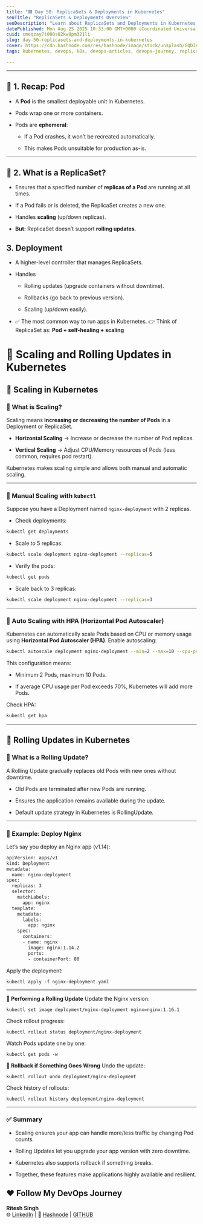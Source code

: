 ```yaml
---
title: "🟦 Day 50: ReplicaSets & Deployments in Kubernetes"
seoTitle: "ReplicaSets & Deployments Overview"
seoDescription: "Learn about ReplicaSets and Deployments in Kubernetes, scaling Pods, rolling updates, and ensuring high availability for your applications"
datePublished: Mon Aug 25 2025 10:33:00 GMT+0000 (Coordinated Universal Time)
cuid: cmeqzay7t000s02kw8pm321li
slug: day-50-replicasets-and-deployments-in-kubernetes
cover: https://cdn.hashnode.com/res/hashnode/image/stock/unsplash/GQD3Av_9A88/upload/3b3a600a3bd9408ca64014095279b549.jpeg
tags: kubernetes, devops, k8s, devops-articles, devops-journey, replicaset, 100daysofdevops, pods, deploymentmanagement-replicaset-rollingupdates-rollback-kubernetes-scaling-deploymenterrors-applicationconfiguration-resourcemanagement-imagepullerror-insufficientpermission-limitranges-quota

---
```


---

## 📌 1. Recap: Pod

* A **Pod** is the smallest deployable unit in Kubernetes.
    
* Pods wrap one or more containers.
    
* Pods are **ephemeral**:
    
    * If a Pod crashes, it won’t be recreated automatically.
        
    * This makes Pods unsuitable for production as-is.
        

---

## 📌 2. What is a ReplicaSet?

* Ensures that a specified number of **replicas of a Pod** are running at all times.
    
* If a Pod fails or is deleted, the ReplicaSet creates a new one.
    
* Handles **scaling** (up/down replicas).
    
* **But:** ReplicaSet doesn’t support **rolling updates**.
    

## 3\. Deployment

* A higher-level controller that manages ReplicaSets.
    
* Handles
    
    * Rolling updates (upgrade containers without downtime).
        
    * Rollbacks (go back to previous version).
        
    * Scaling (up/down easily).
        
* ✅ The most common way to run apps in Kubernetes. 👉 Think of ReplicaSet as: **Pod + self-healing + scaling**
    

# 🚀 Scaling and Rolling Updates in Kubernetes

## 📌 Scaling in Kubernetes

### 🔹 What is Scaling?

Scaling means **increasing or decreasing the number of Pods** in a Deployment or ReplicaSet.

* **Horizontal Scaling** → Increase or decrease the number of Pod replicas.
    
* **Vertical Scaling** → Adjust CPU/Memory resources of Pods (less common, requires pod restart).
    

Kubernetes makes scaling simple and allows both manual and automatic scaling.

---

### 🔹 Manual Scaling with `kubectl`

Suppose you have a Deployment named `nginx-deployment` with 2 replicas.

* Check deployments:
    

```bash
kubectl get deployments
```

* Scale to 5 replicas:
    

```bash
kubectl scale deployment nginx-deployment --replicas=5
```

* Verify the pods:
    

```bash
kubectl get pods
```

* Scale back to 3 replicas:
    

```bash
kubectl scale deployment nginx-deployment --replicas=3
```

---

### 🔹 Auto Scaling with HPA (Horizontal Pod Autoscaler)

Kubernetes can automatically scale Pods based on CPU or memory usage using **Horizontal Pod Autoscaler (HPA)**. Enable autoscaling:

```bash
kubectl autoscale deployment nginx-deployment --min=2 --max=10 --cpu-percent=70
```

This configuration means:

* Minimum 2 Pods, maximum 10 Pods.
    
* If average CPU usage per Pod exceeds 70%, Kubernetes will add more Pods.
    

Check HPA:

```bash
kubectl get hpa
```

---

## 🔄 Rolling Updates in Kubernetes

### 🔹 What is a Rolling Update?

A Rolling Update gradually replaces old Pods with new ones without downtime.

* Old Pods are terminated after new Pods are running.
    
* Ensures the application remains available during the update.
    
* Default update strategy in Kubernetes is RollingUpdate.
    

---

### 🔹 Example: Deploy Nginx

Let’s say you deploy an Nginx app (v1.14):

```bash
apiVersion: apps/v1
kind: Deployment
metadata:
  name: nginx-deployment
spec:
  replicas: 3
  selector:
    matchLabels:
      app: nginx
  template:
    metadata:
      labels:
        app: nginx
    spec:
      containers:
      - name: nginx
        image: nginx:1.14.2
        ports:
        - containerPort: 80
```

Apply the deployment:

```plaintext
kubectl apply -f nginx-deployment.yaml
```

---

**🔹 Performing a Rolling Update** Update the Nginx version:

```plaintext
kubectl set image deployment/nginx-deployment nginx=nginx:1.16.1
```

Check rollout progress:

```plaintext
kubectl rollout status deployment/nginx-deployment
```

Watch Pods update one by one:

```plaintext
kubectl get pods -w
```

**🔹 Rollback if Something Goes Wrong** Undo the update:

```plaintext
kubectl rollout undo deployment/nginx-deployment
```

Check history of rollouts:

```plaintext
kubectl rollout history deployment/nginx-deployment
```

---

### ✅ Summary

* Scaling ensures your app can handle more/less traffic by changing Pod counts.
    
* Rolling Updates let you upgrade your app version with zero downtime.
    
* Kubernetes also supports rollback if something breaks.
    
* Together, these features make applications highly available and resilient.
    

## ❤️ Follow My DevOps Journey

**Ritesh Singh**  
🌐 [LinkedIn](https://www.linkedin.com/in/ritesh-singh-092b84340/) | 📝 [Hashnode](https://ritesh-devops.hashnode.dev/) | [GITHUB](https://github.com/ritesh355/Devops-journal)